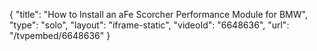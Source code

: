 {
    "title": "How to Install an aFe Scorcher Performance Module for BMW",
    "type": "solo",
    "layout": "iframe-static",
    "videoId": "6648636",
    "url": "\/tvpembed\/6648636"
}